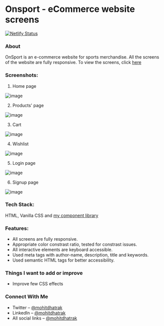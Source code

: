 # Onsport - eCommerce website screens

[![Netlify Status](https://api.netlify.com/api/v1/badges/fc127183-ffd3-4da9-b065-c531d0a65c8e/deploy-status)](https://app.netlify.com/sites/onsport-screens/deploys)

### About
OnSport is an e-commerce website for sports merchandise. All the screens of the website are fully responsive. To view the screens, click [here](https://onsport-screens.netlify.app/)

### Screenshots:

1. Home page

![image](https://user-images.githubusercontent.com/91209576/154887271-1ececdfc-0a4a-4f47-abd1-11c9065ce769.png)

2. Products' page

![image](https://user-images.githubusercontent.com/91209576/154887466-f27d3ece-17f9-4515-aee5-ee0a30bcafff.png)

3. Cart

![image](https://user-images.githubusercontent.com/91209576/154887537-373da0ac-03b3-48ca-97b5-636dfc1f5df0.png)

4. Wishlist

![image](https://user-images.githubusercontent.com/91209576/154887509-7e8d98f2-c261-4032-b928-d60ab8b131b0.png)

5. Login page

![image](https://user-images.githubusercontent.com/91209576/154887570-4ea78616-c075-4c7e-9d77-97246d807cd7.png)

6. Signup page

![image](https://user-images.githubusercontent.com/91209576/154887598-9916469a-202f-4dc6-bee0-372fafe3aa34.png)

### Tech Stack:
HTML, Vanilla CSS and [my component library](https://spark-ui.netlify.app/)

### Features:
  - All screens are fully responsive.
  - Appropriate color constrast ratio, tested for constrast issues.
  - All interactive elements are keyboard accessible.
  - Used meta tags with author-name, description, title and keywords.
  - Used semantic HTML tags for better accessibility.

### Things I want to add or improve
- Improve few CSS effects

### Connect With Me
- Twitter – [@mohitdhatrak](https://twitter.com/mohitdhatrak/)
- LinkedIn – [@mohitdhatrak](https://www.linkedin.com/in/mohitdhatrak)
- All social links – [@mohitdhatrak](https://mohitdhatrak.bio.link)
